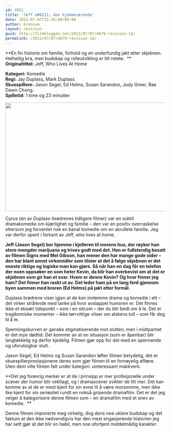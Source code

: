 ```yaml
---
id: 4951
title: 'Jeff &#8211; den hjemmeværende'
date: 2012-07-07T15:26:08+00:00
author: brennum
layout: revision
guid: http://filmbloggen.net/2012/07/07/4679-revision-16/
permalink: /2012/07/07/4679-revision-16/
---
```

**En fin historie om familie, forhold og en underfundig jakt etter skjebnen. Helhetlig bra, men budskap og rolleutvikling er litt rotete.  **  
**<!--more-->Originaltittel:** Jeff, Who Lives At Home

  
**Kategori:** Komedie  
**Regi:** Jay Duplass, Mark Duplass  
**Skuespillere:** Jason Segel, Ed Helms, Susan Sarandon, Judy Greer, Rae Dawn Chong.  
**Spilletid:** 1 time og 23 minutter

<a href="http://filmbloggen.net/?attachment_id=4849" rel="attachment wp-att-4849"><img class="alignnone size-large wp-image-4849" src="http://filmbloggen.net/wp-content/uploads//2012/07/jeff-who-lives-at-home-trailer-620x341.jpg" alt="" width="620" height="341" /></a>

Cyrus (en av Duplass-brødrenes tidligere filmer) var en subtil dramakomedie om kjærlighet og familie &#8211; den var en positiv overraskelse ettersom jeg forventet nok en banal komedie om en skrullete familie. Jeg var derfor spent i forkant av Jeff, who lives at home.

**Jeff (Jason Segel) bor hjemme i kjelleren til morens hus, der røyker han store mengder marijuana og trives godt med det. Han er fullstendig besatt av filmen Signs med Mel Gibson, han mener den har mange gode sider &#8211; den har blant annet virkemidler som tilsier at det å følge skjebnen er det eneste riktige og logiske man kan gjøre. Så når han en dag får en telefon der noen oppsøker en som heter Kevin, da blir han overbevist om at det er skjebnen som gir han et svar. Hvem er denne Kevin? Og hvor finner jeg ham? Det finner han raskt ut av. Det leder ham på en lang ferd gjennom byen sammen med broren (Ed Helms) på jakt etter formål.**

Duplass brødrene viser igjen at de kan innlemme drama og komedie i ett &#8211; det virker strålende med tanke på hvor avslappet humoren er. Det finnes ikke et eksakt tidspunkt &#8211; som i en sitcom &#8211; der du blir bedt om å le. Det er tragikomiske momenter &#8211; ikke tørrvittige vitser om alskens tull &#8211; som får deg til å le.

Spenningskurven er ganske stigmatiserende mot slutten, men i midtpartiet er det mye dødtid. Det kommer av at en situasjon (som er åpenbar) blir langtekkelig og derfor kjedelig. Filmen gjør opp for det med en spennende og uforutsigbar slutt.

Jason Segel, Ed Helms og Susan Sarandon løfter filmen betydelig, det er skuespillerprestasjonene deres som gjør filmen til en fornøyelig affære. Uten dem ville filmen falt under kategori: uinteressant makkverk.

**Det jeg forøvrig merker er at de i prinsipp er mer profesjonelle under scener der humor blir vektlagt, og i dramascener svikter de litt mer. Det kan komme av at de er mest kjent for sin evne til å være morsomme, men ikke like kjent for sin seriøsitet rundt en nokså gripende dramafilm. Det er det jeg velger å kategorisere denne filmen som &#8211; en dramafilm med et snev av komedie.  **

Denne filmen imponerte meg virkelig, dog dens noe uklare budskap og det faktum at den ikke nødvendigvis har den mest engasjerende historien jeg har sett gjør at det blir en habil, men noe ufortjent middelmådig karakter.